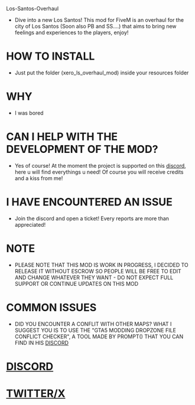  Los-Santos-Overhaul
+ Dive into a new Los Santos! This mod for FiveM is an overhaul for the city of Los Santos (Soon also PB and SS....) that aims to bring new feelings and experiences to the players, enjoy!


# HOW TO INSTALL
+ Just put the folder (xero_ls_overhaul_mod) inside your resources folder

# WHY
+ I was bored

# CAN I HELP WITH THE DEVELOPMENT OF THE MOD?
+ Yes of course! At the moment the project is supported on this [discord](https://discord.gg/CpdjNsCHF6), here u will find everythings u need! Of course you will receive credits and a kiss from me!

# I HAVE ENCOUNTERED AN ISSUE
+ Join the discord and open a ticket! Every reports are more than appreciated!
   

# NOTE 

* PLEASE NOTE THAT THIS MOD IS WORK IN PROGRESS, I DECIDED TO RELEASE IT WITHOUT ESCROW SO PEOPLE WILL BE FREE TO EDIT AND CHANGE WHATEVER THEY WANT - DO NOT EXPECT FULL SUPPORT OR CONTINUE UPDATES ON THIS MOD 

# COMMON ISSUES

* DID YOU ENCOUNTER A CONFLIT WITH OTHER MAPS? WHAT I SUGGEST YOU IS TO USE THE "GTA5 MODDING DROPZONE FILE CONFLICT CHECKER", A TOOL MADE BY PROMPT() THAT YOU CAN FIND IN HIS [DISCORD](https://discord.gg/promptmods)
   
# [DISCORD](https://discord.gg/CpdjNsCHF6)
# [TWITTER/X](https://twitter.com/Xeros3D)
